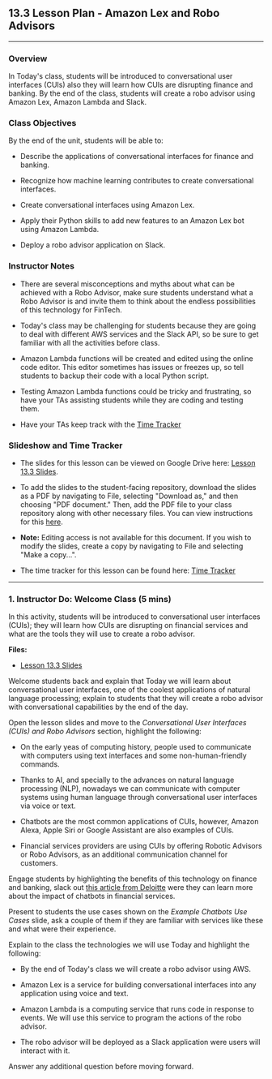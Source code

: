 ## 13.3 Lesson Plan - Amazon Lex and Robo Advisors

---

### Overview

In Today's class, students will be introduced to conversational user interfaces (CUIs) also they will learn how CUIs are disrupting finance and banking. By the end of the class, students will create a robo advisor using Amazon Lex, Amazon Lambda and Slack.

### Class Objectives

By the end of the unit, students will be able to:

* Describe the applications of conversational interfaces for finance and banking.

* Recognize how machine learning contributes to create conversational interfaces.

* Create conversational interfaces using Amazon Lex.

* Apply their Python skills to add new features to an Amazon Lex bot using Amazon Lambda.

* Deploy a robo advisor application on Slack.

### Instructor Notes

* There are several misconceptions and myths about what can be achieved with a Robo Advisor, make sure students understand what a Robo Advisor is and invite them to think about the endless possibilities of this technology for FinTech.

* Today's class may be challenging for students because they are going to deal with different AWS services and the Slack API, so be sure to get familiar with all the activities before class.

* Amazon Lambda functions will be created and edited using the online code editor. This editor sometimes has issues or freezes up, so tell students to backup their code with a local Python script.

* Testing Amazon Lambda functions could be tricky and frustrating, so have your TAs assisting students while they are coding and testing them.

* Have your TAs keep track with the [Time Tracker](TimeTracker.xlsx)

### Slideshow and Time Tracker

* The slides for this lesson can be viewed on Google Drive here: [Lesson 13.3 Slides]().

* To add the slides to the student-facing repository, download the slides as a PDF by navigating to File, selecting "Download as," and then choosing "PDF document." Then, add the PDF file to your class repository along with other necessary files. You can view instructions for this [here](https://docs.google.com/document/d/14MiAunWj30hu-pYLGDz9JOM5XbGjunn1hZ6iyym4w2w/edit).

* **Note:** Editing access is not available for this document. If you wish to modify the slides, create a copy by navigating to File and selecting "Make a copy...".

* The time tracker for this lesson can be found here: [Time Tracker](TimeTracker.xlsx)

---

### 1. Instructor Do: Welcome Class (5 mins)

In this activity, students will be introduced to conversational user interfaces (CUIs); they will learn how CUIs are disrupting on financial services and what are the tools they will use to create a robo advisor.

**Files:**

* [Lesson 13.3 Slides]()

Welcome students back and explain that Today we will learn about conversational user interfaces, one of the coolest applications of natural language processing; explain to students that they will create a robo advisor with conversational capabilities by the end of the day.

Open the lesson slides and move to the _Conversational User Interfaces (CUIs) and Robo Advisors_ section, highlight the following:

* On the early yeas of computing history, people used to communicate with computers using text interfaces and some non-human-friendly commands.

* Thanks to AI, and specially to the advances on natural language processing (NLP), nowadays we can communicate with computer systems using human language through conversational user interfaces via voice or text.

* Chatbots are the most common applications of CUIs, however, Amazon Alexa, Apple Siri or Google Assistant are also examples of CUIs.

* Financial services providers are using CUIs by offering Robotic Advisors or Robo Advisors, as an additional communication channel for customers.

Engage students by highlighting the benefits of this technology on finance and banking, slack out [this article from Deloitte](../Suplemental/deloitte-nl-fsi-chatbots-adopting-the-power-of-conversational-ux.pdf) were they can learn more about the impact of chatbots in financial services.

Present to students the use cases shown on the _Example Chatbots Use Cases_ slide, ask a couple of them if they are familiar with services like these and what were their experience.

Explain to the class the technologies we will use Today and highlight the following:

* By the end of Today's class we will create a robo advisor using AWS.

* Amazon Lex is a service for building conversational interfaces into any application using voice and text.

* Amazon Lambda is a computing service that runs code in response to events. We will use this service to program the actions of the robo advisor.

* The robo advisor will be deployed as a Slack application were users will interact with it.

Answer any additional question before moving forward.
